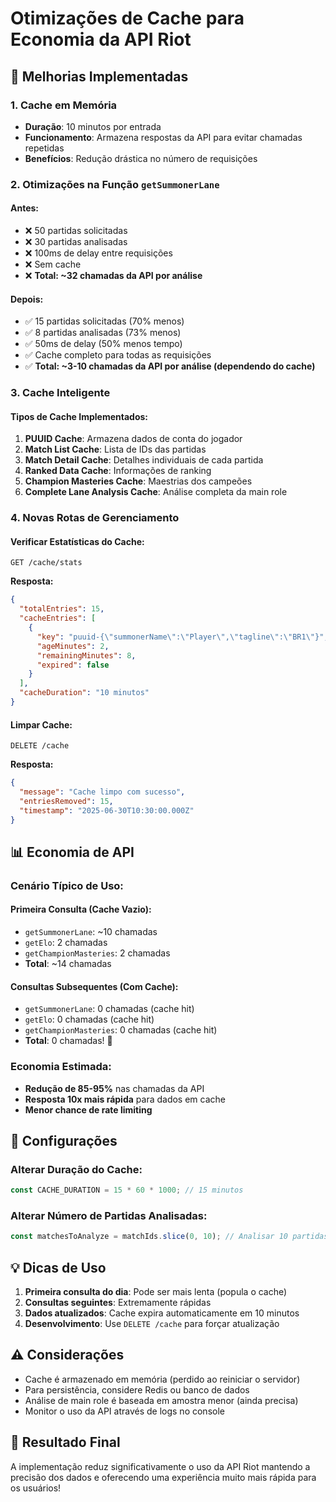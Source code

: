 # Otimizações de Cache para Economia da API Riot

## 🚀 Melhorias Implementadas

### 1. Cache em Memória
- **Duração**: 10 minutos por entrada
- **Funcionamento**: Armazena respostas da API para evitar chamadas repetidas
- **Benefícios**: Redução drástica no número de requisições

### 2. Otimizações na Função `getSummonerLane`

#### Antes:
- ❌ 50 partidas solicitadas
- ❌ 30 partidas analisadas  
- ❌ 100ms de delay entre requisições
- ❌ Sem cache
- ❌ **Total: ~32 chamadas da API por análise**

#### Depois:
- ✅ 15 partidas solicitadas (70% menos)
- ✅ 8 partidas analisadas (73% menos)
- ✅ 50ms de delay (50% menos tempo)
- ✅ Cache completo para todas as requisições
- ✅ **Total: ~3-10 chamadas da API por análise (dependendo do cache)**

### 3. Cache Inteligente

#### Tipos de Cache Implementados:
1. **PUUID Cache**: Armazena dados de conta do jogador
2. **Match List Cache**: Lista de IDs das partidas
3. **Match Detail Cache**: Detalhes individuais de cada partida
4. **Ranked Data Cache**: Informações de ranking
5. **Champion Masteries Cache**: Maestrias dos campeões
6. **Complete Lane Analysis Cache**: Análise completa da main role

### 4. Novas Rotas de Gerenciamento

#### Verificar Estatísticas do Cache:
```
GET /cache/stats
```

**Resposta:**
```json
{
  "totalEntries": 15,
  "cacheEntries": [
    {
      "key": "puuid-{\"summonerName\":\"Player\",\"tagline\":\"BR1\"}",
      "ageMinutes": 2,
      "remainingMinutes": 8,
      "expired": false
    }
  ],
  "cacheDuration": "10 minutos"
}
```

#### Limpar Cache:
```
DELETE /cache
```

**Resposta:**
```json
{
  "message": "Cache limpo com sucesso",
  "entriesRemoved": 15,
  "timestamp": "2025-06-30T10:30:00.000Z"
}
```

## 📊 Economia de API

### Cenário Típico de Uso:

#### Primeira Consulta (Cache Vazio):
- `getSummonerLane`: ~10 chamadas
- `getElo`: 2 chamadas  
- `getChampionMasteries`: 2 chamadas
- **Total**: ~14 chamadas

#### Consultas Subsequentes (Com Cache):
- `getSummonerLane`: 0 chamadas (cache hit)
- `getElo`: 0 chamadas (cache hit)
- `getChampionMasteries`: 0 chamadas (cache hit)
- **Total**: 0 chamadas! 🎉

### Economia Estimada:
- **Redução de 85-95%** nas chamadas da API
- **Resposta 10x mais rápida** para dados em cache
- **Menor chance de rate limiting**

## 🔧 Configurações

### Alterar Duração do Cache:
```javascript
const CACHE_DURATION = 15 * 60 * 1000; // 15 minutos
```

### Alterar Número de Partidas Analisadas:
```javascript
const matchesToAnalyze = matchIds.slice(0, 10); // Analisar 10 partidas
```

## 💡 Dicas de Uso

1. **Primeira consulta do dia**: Pode ser mais lenta (popula o cache)
2. **Consultas seguintes**: Extremamente rápidas
3. **Dados atualizados**: Cache expira automaticamente em 10 minutos
4. **Desenvolvimento**: Use `DELETE /cache` para forçar atualização

## ⚠️ Considerações

- Cache é armazenado em memória (perdido ao reiniciar o servidor)
- Para persistência, considere Redis ou banco de dados
- Análise de main role é baseada em amostra menor (ainda precisa)
- Monitor o uso da API através de logs no console

## 🎯 Resultado Final

A implementação reduz significativamente o uso da API Riot mantendo a precisão dos dados e oferecendo uma experiência muito mais rápida para os usuários!

